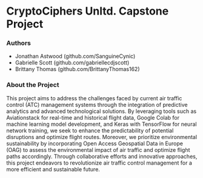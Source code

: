 # CryptoCiphers Unltd. Capstone Project

### Authors

- Jonathan Astwood (github.com/SanguineCynic)
- Gabrielle Scott (github.com/gabriellecdjscott)
- Brittany Thomas (github.com/BrittanyThomas162)

### About the Project

This project aims to address the challenges faced by current air traffic control (ATC) management systems through the integration of predictive analytics and advanced technological solutions. By leveraging tools such as Aviationstack for real-time and historical flight data, Google Colab for machine learning model development, and Keras with TensorFlow for neural network training, we seek to enhance the predictability of potential disruptions and optimize flight routes. Moreover, we prioritize environmental sustainability by incorporating Open Access Geospatial Data in Europe (OAG) to assess the environmental impact of air traffic and optimize flight paths accordingly. Through collaborative efforts and innovative approaches, this project endeavors to revolutionize air traffic control management for a more efficient and sustainable future.


